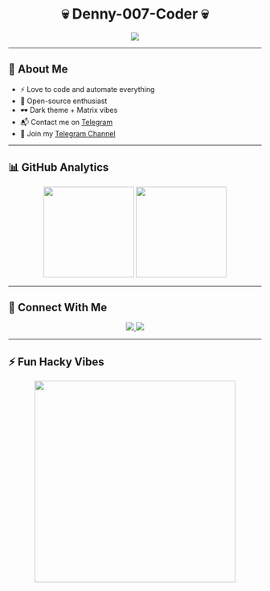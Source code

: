 <h1 align="center">💀 Denny-007-Coder 💀</h1>

<p align="center">
  <img src="https://readme-typing-svg.herokuapp.com?color=00FF00&lines=Programmer+%7C+Bot+Developer+%7C+Hacker+Mindset;Always+Learning+New+Things...;Welcome+to+my+Dark+Profile+%F0%9F%95%B6" />
</p>

---

## 👤 About Me
- ⚡ Love to code and automate everything  
- 🐧 Open-source enthusiast  
- 🕶 Dark theme + Matrix vibes  
- 📬 Contact me on [Telegram](https://t.me/denny007274)  
- 📢 Join my [Telegram Channel](https://t.me/denny007274)  

---

## 📊 GitHub Analytics
<p align="center">
  <img src="https://github-readme-stats.vercel.app/api?username=Denny-007-coder&show_icons=true&theme=chartreuse-dark&hide_border=true" height="180em"/>
  <img src="https://github-readme-streak-stats.herokuapp.com/?user=Denny-007-coder&theme=chartreuse-dark&hide_border=true" height="180em"/>
</p>

---

## 🔗 Connect With Me
<p align="center">
  <a href="https://t.me/denny007274">
    <img src="https://img.shields.io/badge/Telegram-2CA5E0?style=for-the-badge&logo=telegram&logoColor=white" />
  </a>
  <a href="https://github.com/Denny-007-coder">
    <img src="https://img.shields.io/badge/GitHub-000000?style=for-the-badge&logo=github&logoColor=white" />
  </a>
</p>

---

## ⚡ Fun Hacky Vibes
<p align="center">
  <img src="https://media.tenor.com/2uyENRmiUt0AAAAC/coding.gif" width="400"/>
</p>

